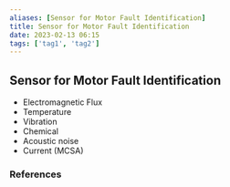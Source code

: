 ```yaml
---
aliases: [Sensor for Motor Fault Identification]
title: Sensor for Motor Fault Identification
date: 2023-02-13 06:15
tags: ['tag1', 'tag2']
---
```


## Sensor for Motor Fault Identification

- Electromagnetic Flux
- Temperature
- Vibration
- Chemical
- Acoustic noise
- Current (MCSA)

### References
